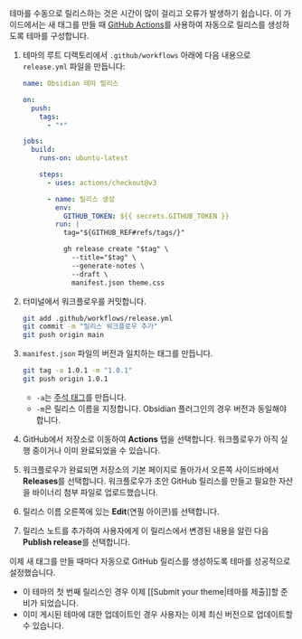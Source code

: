 테마를 수동으로 릴리스하는 것은 시간이 많이 걸리고 오류가 발생하기 쉽습니다. 이 가이드에서는 새 태그를 만들 때 [GitHub Actions](https://github.com/features/actions)를 사용하여 자동으로 릴리스를 생성하도록 테마를 구성합니다.

1. 테마의 루트 디렉토리에서 `.github/workflows` 아래에 다음 내용으로 `release.yml` 파일을 만듭니다:

   ```yml
   name: Obsidian 테마 릴리스

   on:
     push:
       tags:
         - "*"

   jobs:
     build:
       runs-on: ubuntu-latest

       steps:
         - uses: actions/checkout@v3

         - name: 릴리스 생성
           env:
             GITHUB_TOKEN: ${{ secrets.GITHUB_TOKEN }}
           run: |
             tag="${GITHUB_REF#refs/tags/}"

             gh release create "$tag" \
               --title="$tag" \
               --generate-notes \
               --draft \
               manifest.json theme.css
   ```

2. 터미널에서 워크플로우를 커밋합니다.

   ```bash
   git add .github/workflows/release.yml
   git commit -m "릴리스 워크플로우 추가"
   git push origin main
   ```

3. `manifest.json` 파일의 버전과 일치하는 태그를 만듭니다.

   ```bash
   git tag -a 1.0.1 -m "1.0.1"
   git push origin 1.0.1
   ```

   - `-a`는 [주석 태그](https://git-scm.com/book/ko/v2/Git%EC%9D%98-%EA%B8%B0%EC%B4%88-%ED%83%9C%EA%B7%B8)를 만듭니다.
   - `-m`은 릴리스 이름을 지정합니다. Obsidian 플러그인의 경우 버전과 동일해야 합니다.

4. GitHub에서 저장소로 이동하여 **Actions** 탭을 선택합니다. 워크플로우가 아직 실행 중이거나 이미 완료되었을 수 있습니다.

5. 워크플로우가 완료되면 저장소의 기본 페이지로 돌아가서 오른쪽 사이드바에서 **Releases**를 선택합니다. 워크플로우가 초안 GitHub 릴리스를 만들고 필요한 자산을 바이너리 첨부 파일로 업로드했습니다.

6. 릴리스 이름 오른쪽에 있는 **Edit**(연필 아이콘)를 선택합니다.

7. 릴리스 노트를 추가하여 사용자에게 이 릴리스에서 변경된 내용을 알린 다음 **Publish release**를 선택합니다.

이제 새 태그를 만들 때마다 자동으로 GitHub 릴리스를 생성하도록 테마를 성공적으로 설정했습니다.

- 이 테마의 첫 번째 릴리스인 경우 이제 [[Submit your theme|테마를 제출]]할 준비가 되었습니다.
- 이미 게시된 테마에 대한 업데이트인 경우 사용자는 이제 최신 버전으로 업데이트할 수 있습니다.
